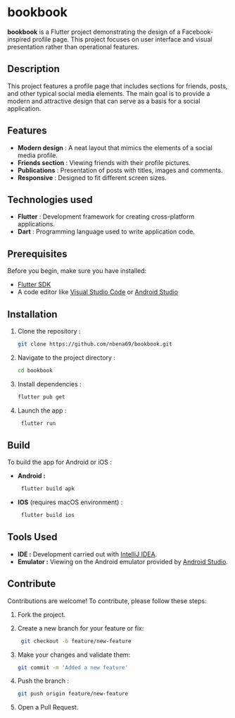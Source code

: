 # bookbook

**bookbook** is a Flutter project demonstrating the design of a Facebook-inspired profile page. This project focuses on user interface and visual presentation rather than operational features.

## Description

This project features a profile page that includes sections for friends, posts, and other typical social media elements. The main goal is to provide a modern and attractive design that can serve as a basis for a social application.

## Features

- **Modern design** : A neat layout that mimics the elements of a social media profile.
- **Friends section** : Viewing friends with their profile pictures.
- **Publications** : Presentation of posts with titles, images and comments.
- **Responsive** : Designed to fit different screen sizes.

## Technologies used

- **Flutter** : Development framework for creating cross-platform applications.
- **Dart** : Programming language used to write application code.

## Prerequisites

Before you begin, make sure you have installed:

- [Flutter SDK](https://flutter.dev/docs/get-started/install)
- A code editor like [Visual Studio Code](https://code.visualstudio.com/) or [Android Studio](https://developer.android.com/studio)

## Installation

1. Clone the repository :

   ```bash
   git clone https://github.com/nbena69/bookbook.git

2. Navigate to the project directory :

   ```bash
   cd bookbook

3. Install dependencies :

   ```bash
   flutter pub get

4. Launch the app :

   ```bash
    flutter run

## Build

To build the app for Android or iOS :
- **Android :**
  ```bash
   flutter build apk
- **IOS** (requires macOS environment) :
  ```bash
   flutter build ios

## Tools Used
- **IDE :** Development carried out with [IntelliJ IDEA](https://www.jetbrains.com/idea/).
- **Emulator :** Viewing on the Android emulator provided by [Android Studio](https://developer.android.com/studio?hl=fr).

## Contribute

Contributions are welcome! To contribute, please follow these steps:

1. Fork the project.

2. Create a new branch for your feature or fix:

   ```bash
    git checkout -b feature/new-feature

3. Make your changes and validate them:

   ```bash
   git commit -m 'Added a new feature'
   
4. Push the branch :

   ```bash
   git push origin feature/new-feature

5. Open a Pull Request.
